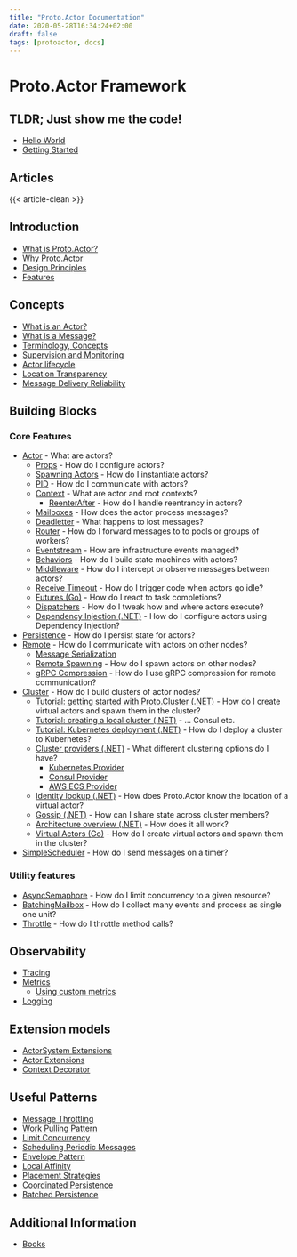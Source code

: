```yaml
---
title: "Proto.Actor Documentation"
date: 2020-05-28T16:34:24+02:00
draft: false
tags: [protoactor, docs]
---
```


# Proto.Actor Framework

## TLDR; Just show me the code!

- [Hello World](hello-world)
- [Getting Started](getting-started)

## Articles

{{< article-clean >}}

## Introduction

- [What is Proto.Actor?](what-is-protoactor)
- [Why Proto.Actor](why-protoactor)
- [Design Principles](design-principles)
- [Features](features)

## Concepts

- [What is an Actor?](actors.md)
- [What is a Message?](messages.md)
- [Terminology, Concepts](terminology.md)
- [Supervision and Monitoring](supervision.md)
- [Actor lifecycle](life-cycle.md)
- [Location Transparency](location-transparency.md)
- [Message Delivery Reliability](durability.md)

## Building Blocks

### Core Features

- [Actor](actors.md) - What are actors?
  - [Props](props.md) - How do I configure actors?
  - [Spawning Actors](spawn.md) - How do I instantiate actors?
  - [PID](pid.md) - How do I communicate with actors?
  - [Context](context.md) - What are actor and root contexts?
    - [ReenterAfter](reenter.md) - How do I handle reentrancy in actors?
  - [Mailboxes](mailboxes.md) - How does the actor process messages?
  - [Deadletter](deadletter.md) - What happens to lost messages?
  - [Router](routers.md) - How do I forward messages to to pools or groups of workers?
  - [Eventstream](eventstream.md) - How are infrastructure events managed?
  - [Behaviors](behaviors.md) - How do I build state machines with actors?
  - [Middleware](middleware.md) - How do I intercept or observe messages between actors?
  - [Receive Timeout](receive-timeout.md) - How do I trigger code when actors go idle?
  - [Futures (Go)](futures.md) - How do I react to task completions?
  - [Dispatchers](dispatchers.md) - How do I tweak how and where actors execute?
  - [Dependency Injection (.NET)](di.md) - How do I configure actors using Dependency Injection?
- [Persistence](persistence.md) - How do I persist state for actors?
- [Remote](remote.md) - How do I communicate with actors on other nodes?
  - [Message Serialization](serialization.md)
  - [Remote Spawning](remote-spawn.md) - How do I spawn actors on other nodes?
  - [gRPC Compression](grpc-compression.md) - How do I use gRPC compression for remote communication?
- [Cluster](cluster.md) - How do I build clusters of actor nodes?  
  - [Tutorial: getting started with Proto.Cluster (.NET)](cluster/virtual-actors-net.md) - How do I create virtual actors and spawn them in the cluster?
  - [Tutorial: creating a local cluster (.NET)](cluster/virtual-actors-net.md) - ... Consul etc.
  - [Tutorial: Kubernetes deployment (.NET)](cluster/kubernetes-provider-net.md) - How do I deploy a cluster to Kubernetes?
  - [Cluster providers (.NET)](cluster/cluster-providers-net.md) - What different clustering options do I have?
    - [Kubernetes Provider](cluster/kubernetes-provider-net.md)  
    - [Consul Provider](cluster/consul-net.md)  
    - [AWS ECS Provider](cluster/aws-provider-net.md)  
  - [Identity lookup (.NET)](cluster/identity-lookup-net.md) - How does Proto.Actor know the location of a virtual actor?
  - [Gossip (.NET)](cluster/gossip.md) - How can I share state across cluster members?
  - [Architecture overview (.NET)](cluster/architecture-overview-net.md) - How does it all work?
  - [Virtual Actors (Go)](cluster/virtual-actors-go.md) - How do I create virtual actors and spawn them in the cluster?
- [SimpleScheduler](scheduling.md) - How do I send messages on a timer?

### Utility features

- [AsyncSemaphore](asyncsemaphore.md) - How do I limit concurrency to a given resource?
- [BatchingMailbox](batching-mailbox.md) - How do I collect many events and process as single one unit?
- [Throttle](throttle.md) - How do I throttle method calls?

## Observability

- [Tracing](tracing.md)
- [Metrics](metrics.md)
  - [Using custom metrics](custom-metrics.md)
- [Logging](logging.md)

## Extension models

- [ActorSystem Extensions](actorsystem-extensions.md)
- [Actor Extensions](actor-extensions.md)
- [Context Decorator](context-decorator.md)

## Useful Patterns

- [Message Throttling](throttling.md)
- [Work Pulling Pattern](work-pulling.md)
- [Limit Concurrency](limit-concurrency.md)
- [Scheduling Periodic Messages](scheduling.md)
- [Envelope Pattern](envelope-pattern.md)
- [Local Affinity](local-affinity.md)
- [Placement Strategies](placement-strategies.md)
- [Coordinated Persistence](coordinated-persistence.md)
- [Batched Persistence](batched-persistence.md)

## Additional Information

- [Books](books.md)
